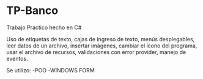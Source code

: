 # TP-Banco

Trabajo Practico hecho en C#

Uso de etiquetas de texto, cajas de ingreso de texto, menús desplegables, leer datos de un archivo, insertar imágenes, cambiar el ícono del programa, usar el archivo de recursos, validaciones con error provider, manejo de eventos.

Se utilizo:
-POO
-WINDOWS FORM

